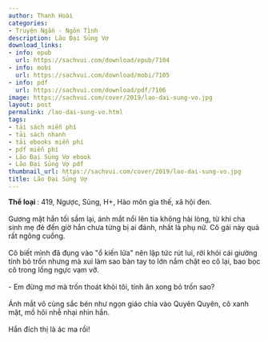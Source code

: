 ```yaml
---
author: Thanh Hoài
categories:
- Truyện Ngắn - Ngôn Tình
description: Lão Đại Sủng Vợ
download_links:
- info: epub
  url: https://sachvui.com/download/epub/7104
- info: mobi
  url: https://sachvui.com/download/mobi/7105
- info: pdf
  url: https://sachvui.com/download/pdf/7106
image: https://sachvui.com/cover/2019/lao-dai-sung-vo.jpg
layout: post
permalink: /lao-dai-sung-vo.html
tags:
- tải sách miễn phí
- tải sách nhanh
- tải ebooks miễn phí
- pdf miễn phí
- Lão Đại Sủng Vợ ebook
- Lão Đại Sủng Vợ pdf
thumbnail_url: https://sachvui.com/cover/2019/lao-dai-sung-vo.jpg
title: Lão Đại Sủng Vợ
---
```


 <div class="item-desc text-justify"> <p><strong>Thể loại </strong>: 419, Ngược, Sủng, H+, Hào môn gia thế, xã hội đen. <br><br>Gương mặt hắn tối sầm lại, ánh mắt nổi lên tia không hài lòng, từ khi cha sinh mẹ đẻ đến giờ hắn chưa từng bị ai đánh, nhất là phụ nữ. Cô gái này quả rất ngông cuồng.<br><br>Cô biết mình đã đụng vào "ổ kiến lửa" nên lập tức rút lui, rời khỏi cái giường tính bỏ trốn nhưng mà xui làm sao bàn tay to lớn nắm chặt eo cô lại, bao bọc cô trong lồng ngực vạm vỡ.<br><br>- Em đừng mơ mà trốn thoát khỏi tôi, tính ăn xong bỏ trốn sao?<br><br>Ánh mắt vô cùng sắc bén như ngọn giáo chỉa vào Quyên Quyên, cô xanh mặt, mồ hôi nhễ nhại nhìn hắn. <br><br>Hắn đích thị là ác ma rồi!</p> </div>